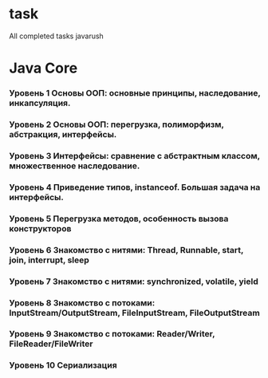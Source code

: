 # task
All completed tasks javarush

# Java Core
### Уровень 1 Основы ООП: основные принципы, наследование, инкапсуляция.
### Уровень 2 Основы ООП: перегрузка, полиморфизм, абстракция, интерфейсы.
### Уровень 3 Интерфейсы: сравнение с абстрактным классом, множественное наследование.
### Уровень 4 Приведение типов, instanceof. Большая задача на интерфейсы.
### Уровень 5 Перегрузка методов, особенность вызова конструкторов
### Уровень 6 Знакомство с нитями: Thread, Runnable, start, join, interrupt, sleep
### Уровень 7 Знакомство с нитями: synchronized, volatile, yield
### Уровень 8 Знакомство с потоками: InputStream/OutputStream, FileInputStream, FileOutputStream
### Уровень 9 Знакомство с потоками: Reader/Writer, FileReader/FileWriter
### Уровень 10 Сериализация
